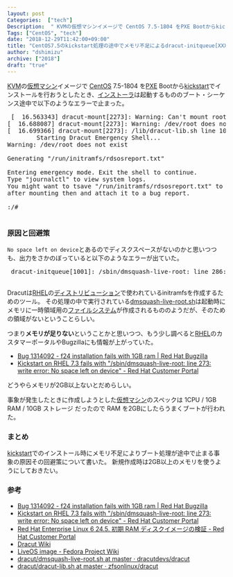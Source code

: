 ```yaml
---
layout: post
Categories:  ["tech"]
Description:  " KVMの仮想マシンイメージで CentOS 7.5-1804 をPXE Bootからkickstartでインストールを行おうとしたとき、インストーラは起動するもののブート・シーケンス途中で以下のようなエラーで止まった。  [  16.56"
Tags: ["CentOS", "tech"]
date: "2018-12-29T11:42:00+09:00"
title: "CentOS7.5のkickstart処理の途中でメモリ不足によるdracut-initqueue[XXXX]"
author: "dshimizu"
archive: ["2018"]
draft: "true"
---
```


<body>
<p><a class="keyword" href="http://d.hatena.ne.jp/keyword/KVM">KVM</a>の<a class="keyword" href="http://d.hatena.ne.jp/keyword/%B2%BE%C1%DB%A5%DE%A5%B7%A5%F3">仮想マシン</a>イメージで <a class="keyword" href="http://d.hatena.ne.jp/keyword/CentOS">CentOS</a> 7.5-1804 を<a class="keyword" href="http://d.hatena.ne.jp/keyword/PXE">PXE</a> Bootから<a class="keyword" href="http://d.hatena.ne.jp/keyword/kickstart">kickstart</a>でインストールを行おうとしたとき、<a class="keyword" href="http://d.hatena.ne.jp/keyword/%A5%A4%A5%F3%A5%B9%A5%C8%A1%BC%A5%E9">インストーラ</a>は起動するもののブート・シーケンス途中で以下のようなエラーで止まった。</p>

<pre class="terminal"> [  16.563343] dracut-mount[2273]: Warning: Can't mount root filesystem
[  16.688087] dracut-mount[2273]: Warning: /dev/root does not exist
[  16.699366] dracut-mount[2273]: /lib/dracut-lib.sh line 1049: echo: write error: No space left on device
        Starting Dracut Emergency Shell...
Warning: /dev/root does not exist

Generating "/run/initramfs/rdsosreport.txt"

Entering emergency mode. Exit the shell to continue.
Type "journalctl" to view system logs.
You might want to tsave "/run/initramfs/rdsosreport.txt" to a USB stick or /boot
after mounting then and attach it to a bug report.

:/#
 </pre>

</body>

<!-- more -->

<body>
<h3 id="原因と回避策">原因と回避策</h3>


<p><code>No space left on device</code>とあるのでディスクスペースがないのかと思いつつも、出力をさかのぼっていると以下のようなエラーが出ていた。</p>

<pre class="terminal"> dracut-initqueue[1001]: /sbin/dmsquash-live-root: line 286: printf: write error: No space left on device
 </pre>


<p>Dracutは<a class="keyword" href="http://d.hatena.ne.jp/keyword/RHEL">RHEL</a>の<a class="keyword" href="http://d.hatena.ne.jp/keyword/%A5%C7%A5%A3%A5%B9%A5%C8%A5%EA%A5%D3%A5%E5%A1%BC%A5%B7%A5%E7%A5%F3">ディストリビューション</a>で使われているinitramfsを作成するためのツール。
その処理の中で実行されている<a target="_brank" rel="noopener noreferrer" href="https://github.com/dracutdevs/dracut/blob/master/modules.d/90dmsquash-live/dmsquash-live-root.sh">dmsquash-live-root.sh</a>は起動時にメモリに一時領域用の<a class="keyword" href="http://d.hatena.ne.jp/keyword/%A5%D5%A5%A1%A5%A4%A5%EB%A5%B7%A5%B9%A5%C6%A5%E0">ファイルシステム</a>が作成されるもののようだが、そのための領域がないということらしい。</p>

<p>つまり<b>メモリが足りない</b>ということかと思いつつ、もう少し調べると<a class="keyword" href="http://d.hatena.ne.jp/keyword/RHEL">RHEL</a>のカスタマーポータルやBugzillaにも情報が上がっていた。</p>

<ul>
    <li><a target="_brank" rel="noopener noreferrer" href="https://bugzilla.redhat.com/show_bug.cgi?id=1314092">Bug 1314092 - f24 installation fails with 1GB ram | Red Hat Bugzilla</a></li>
    <li><a target="_brank" rel="noopener noreferrer" href="https://access.redhat.com/solutions/3293511">Kickstart on RHEL 7.3 fails with "/sbin/dmsquash-live-root: line 273: write error: No space left on device" - Red Hat Customer Portal</a></li>
</ul>


<p>どうやらメモリが2GB以上ないとだめらしい。</p>

<p>事象が発生したときに作成しようとした<a class="keyword" href="http://d.hatena.ne.jp/keyword/%B2%BE%C1%DB%A5%DE%A5%B7%A5%F3">仮想マシン</a>のスペックは 1CPU / 1GB RAM / 10GB ストレージ だったので RAM を2GBにしたらうまくブートが行われた。</p>

<h3 id="まとめ">まとめ</h3>


<p><a class="keyword" href="http://d.hatena.ne.jp/keyword/kickstart">kickstart</a>でのインストール時にメモリ不足によりブート処理が途中で止まる事象の原因その回避策について書いた。
新規作成時は2GB以上のメモリを使うようにしておきたい。</p>

<h3 id="参考">参考</h3>


<ul>
    <li><a target="_brank" rel="noopener noreferrer" href="https://bugzilla.redhat.com/show_bug.cgi?id=1314092">Bug 1314092 - f24 installation fails with 1GB ram | Red Hat Bugzilla</a></li>
    <li><a target="_brank" rel="noopener noreferrer" href="https://access.redhat.com/solutions/3293511">Kickstart on RHEL 7.3 fails with "/sbin/dmsquash-live-root: line 273: write error: No space left on device" - Red Hat Customer Portal</a></li>
    <li><a target="_brank" rel="noopener noreferrer" href="https://access.redhat.com/documentation/ja-jp/red_hat_enterprise_linux/6/html/deployment_guide/sec-verifying_the_initial_ram_disk_image">Red Hat Enterprise Linux 6 24.5. 初期 RAM ディスクイメージの検証 - Red Hat Customer Portal</a></li>
    <li><a target="_brank" rel="noopener noreferrer" href="https://dracut.wiki.kernel.org/index.php/Main_Page">Dracut Wiki</a></li>
    <li><a target="_brank" rel="noopener noreferrer" href="https://fedoraproject.org/wiki/LiveOS_image">LiveOS image - Fedora Project Wiki</a></li>
    <li><a target="_brank" rel="noopener noreferrer" href="https://github.com/dracutdevs/dracut/blob/master/modules.d/90dmsquash-live/dmsquash-live-root.sh">dracut/dmsquash-live-root.sh at master · dracutdevs/dracut</a></li>
    <li><a target="_brank" rel="noopener noreferrer" href="https://github.com/zfsonlinux/dracut/blob/master/modules.d/99base/dracut-lib.sh">dracut/dracut-lib.sh at master · zfsonlinux/dracut</a></li>
</ul>

</body>
